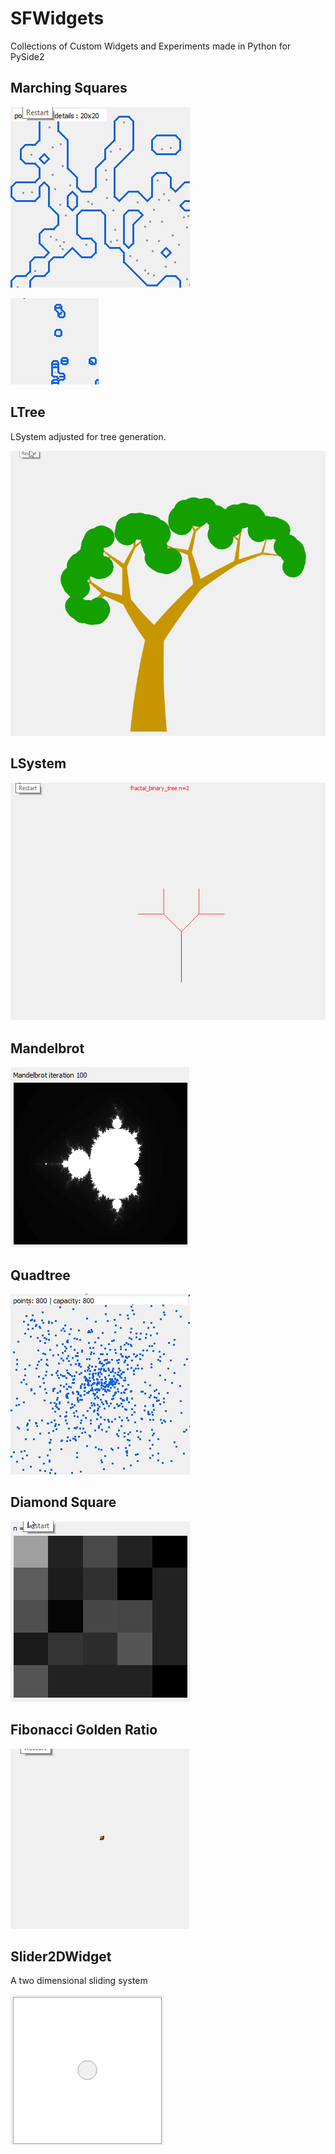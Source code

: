 # SFWidgets

Collections of Custom Widgets and Experiments made in Python for PySide2


## Marching Squares

![alt text](images/marchingsquares.gif "Marching Squares")

![alt text](images/marchingsquares_particles.gif "Marching Squares Particles")

## LTree

LSystem adjusted for tree generation.

![alt text](images/ltree.gif "ltree")

## LSystem

![alt text](images/lsystem.gif "LSystem")

## Mandelbrot

![alt text](images/mandelbrot.gif "Mandelbrot")

## Quadtree

![alt text](images/quadtree.gif "Quadtree")

## Diamond Square

![alt text](images/diamondsquare.gif "Diamond Square")

## Fibonacci Golden Ratio

![alt text](images/fibonacci_golden_ratio.gif "Fobnacci Golden Ratio")

## Slider2DWidget

A two dimensional sliding system

![alt text](images/slider2d.gif "Slider2DWidget")


